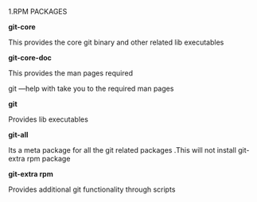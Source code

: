 1.RPM PACKAGES

**git-core**

This provides the core git binary  and other related lib executables


**git-core-doc**

This provides the man pages required 

git <command> —help with take you to the required man pages


**git**

Provides lib executables

**git-all**

Its a  meta package for all the git related packages .This  will not install git-extra rpm package

**git-extra rpm**

Provides additional git functionality  through scripts

